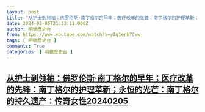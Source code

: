 ```yaml
---
layout: post
title: "从护士到领袖：佛罗伦斯·南丁格尔的早年；医疗改革的先锋：南丁格尔的护理革新；永恒的光芒：南丁格尔的持久遗产：传奇女性20240205"
date: 2024-02-05T21:33:11.000Z
author: 明鏡歷史台
from: https://www.youtube.com/watch?v=yIg1erb7Cww
tags: [ 明鏡歷史台 ]
comments: True
categories: [ 明鏡歷史台 ]
---
```

<!--1707168791000-->
[从护士到领袖：佛罗伦斯·南丁格尔的早年；医疗改革的先锋：南丁格尔的护理革新；永恒的光芒：南丁格尔的持久遗产：传奇女性20240205](https://www.youtube.com/watch?v=yIg1erb7Cww)
------

<div>

</div>
